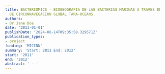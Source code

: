 ```yaml
---
title: BACTERIOMICS - BIOGEOGRAFIA DE LAS BACTERIAS MARINAS A TRAVES DEL PROYECTO
  DE CIRCUNNAVEGACION GLOBAL TARA-OCEANS.
authors:
- Dr Jane Doe
date: '2011-01-01'
publishDate: '2024-08-14T09:35:58.329571Z'
publication_types:
- project
funding: 'MICINN'
summary: 'Start: 2011 End: 2012'
start: '2011'
end: '2012'
abstract: ' - '
---
```

